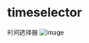 # timeselector
时间选择器
![image](https://github.com/plumK/timeselector/tree/master/app/src/main/assets/Animation.gif)
